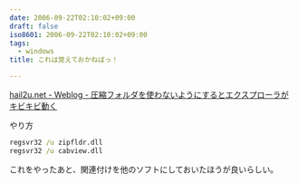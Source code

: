 ```yaml
---
date: 2006-09-22T02:10:02+09:00
draft: false
iso8601: 2006-09-22T02:10:02+09:00
tags:
  - windows
title: これは覚えておかねばっ！

---
```


[hail2u.net - Weblog - 圧縮フォルダを使わないようにするとエクスプローラがキビキビ動く](http://hail2u.net/blog/software/turn-off-zip-folder.html)

やり方

```cmd
regsvr32 /u zipfldr.dll
regsvr32 /u cabview.dll
```

これをやったあと、関連付けを他のソフトにしておいたほうが良いらしい。
